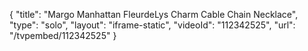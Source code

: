 {
    "title": "Margo Manhattan FleurdeLys Charm Cable Chain Necklace",
    "type": "solo",
    "layout": "iframe-static",
    "videoId": "112342525",
    "url": "\/tvpembed\/112342525"
}